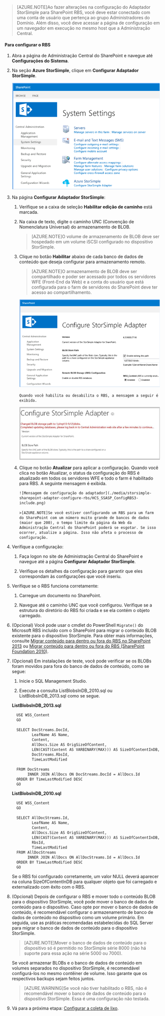 >[AZURE.NOTE]Ao fazer alterações na configuração do Adaptador StorSimple para SharePoint RBS, você deve estar conectado com uma conta de usuário que pertença ao grupo Administradores do Domínio. Além disso, você deve acessar a página de configuração em um navegador em execução no mesmo host que a Administração Central.

#### Para configurar o RBS

1. Abra a página de Administração Central do SharePoint e navegue até **Configurações do Sistema**. 

2. Na seção **Azure StorSimple**, clique em **Configurar Adaptador StorSimple**.

    ![Configurar o Adaptador StorSimple](./media/storsimple-sharepoint-adapter-configure-rbs/HCS_SSASP_ConfigRBS1-include.png)

3. Na página **Configurar Adaptador StorSimple**:

    1. Verifique se a caixa de seleção **Habilitar edição de caminho** está marcada.

    2. Na caixa de texto, digite o caminho UNC (Convenção de Nomenclatura Universal) do armazenamento de BLOB.

          >[AZURE.NOTE]O volume de armazenamento de BLOB deve ser hospedado em um volume iSCSI configurado no dispositivo StorSimple.

    3. Clique no botão **Habilitar** abaixo de cada banco de dados de conteúdo que deseja configurar para armazenamento remoto.

          >[AZURE.NOTE]O armazenamento de BLOB deve ser compartilhado e poder ser acessado por todos os servidores WFE (Front-End da Web) e a conta do usuário que está configurada para o farm de servidores do SharePoint deve ter acesso ao compartilhamento.

          ![Habilitar o provedor RBS](./media/storsimple-sharepoint-adapter-configure-rbs/HCS_SSASP_ConfigRBS2-include.png)

           Quando você habilita ou desabilita o RBS, a mensagem a seguir é exibida.

          ![Configurar o Adaptador StorSimple para Habilitado/Desabilitado](./media/storsimple-sharepoint-adapter-configure-rbs/HCS_ConfigureStorSimpleAdapterEnableDisableMessage-include.png)

    4. Clique no botão **Atualizar** para aplicar a configuração. Quando você clica no botão Atualizar, o status da configuração do RBS é atualizado em todos os servidores WFE e todo o farm é habilitado para RBS. A seguinte mensagem é exibida.

           ![Mensagem de configuração do adaptador](./media/storsimple-sharepoint-adapter-configure-rbs/HCS_SSASP_ConfigRBS3-include.png)

           >[AZURE.NOTE]Se você estiver configurando um RBS para um farm do SharePoint com um número muito grande de bancos de dados (maior que 200), o tempo limite da página da Web da Administração Central do SharePoint poderá se esgotar. Se isso ocorrer, atualize a página. Isso não afeta o processo de configuração.
 
4. Verifique a configuração:

    1. Faça logon no site de Administração Central do SharePoint e navegue até a página **Configurar Adaptador StorSimple**.

    2. Verifique os detalhes da configuração para garantir que eles correspondam às configurações que você inseriu.

5. Verifique se o RBS funciona corretamente:

    1. Carregue um documento no SharePoint. 

    2. Navegue até o caminho UNC que você configurou. Verifique se a estrutura do diretório do RBS foi criada e se ela contém o objeto carregado.

6. (Opcional) Você pode usar o cmdlet do PowerShell `Migrate()` do Microsoft RBS incluído com o SharePoint para migrar o conteúdo BLOB existente para o dispositivo StorSimple. Para obter mais informações, consulte [Migrar conteúdo para dentro ou fora do RBS no SharePoint 2013][6] ou [Migrar conteúdo para dentro ou fora do RBS (SharePoint Foundation 2010)][7].

7. (Opcional) Em instalações de teste, você pode verificar se os BLOBs foram movidos para fora do banco de dados de conteúdo, como se segue:

    1. Inicie o SQL Management Studio.

    2. Execute a consulta ListBlobsInDB\_2010.sql ou ListBlobsInDB\_2013.sql como se segue.

     **ListBlobsInDB\_2013.sql**

         USE WSS_Content
         GO
    
         SELECT DocStreams.DocId,
                LeafName AS Name,
                Content,
                AllDocs.Size AS OrigSizeOfContent,
                LEN(CAST(Content AS VARBINARY(MAX))) AS SizeOfContentInDB,
                DocStreams.RbsId,
                TimeLastModified
    
         FROM DocStreams
              INNER JOIN AllDocs ON DocStreams.DocId = AllDocs.Id
         ORDER BY TimeLastModified DESC
         GO

     **ListBlobsInDB\_2010.sql**

         USE WSS_Content
         GO

         SELECT AllDocStreams.Id,
                LeafName AS Name,
                Content,
                AllDocs.Size AS OrigSizeOfContent,
                LEN(CAST(Content AS VARBINARY(MAX))) AS SizeOfContentInDB,
                RbsId,
                TimeLastModified
         FROM AllDocStreams
              INNER JOIN AllDocs ON AllDocStreams.Id = AllDocs.Id
         ORDER BY TimeLastModified DESC
         GO

     Se o RBS foi configurado corretamente, um valor NULL deverá aparecer na coluna SizeOfContentInDB para qualquer objeto que foi carregado e externalizado com êxito com o RBS.

8. (Opcional) Depois de configurar o RBS e mover todo o conteúdo BLOB para o dispositivo StorSimple, você pode mover o banco de dados de conteúdo para o dispositivo. Caso opte por mover o banco de dados de conteúdo, é recomendável configurar o armazenamento de banco de dados de conteúdo no dispositivo como um volume primário. Em seguida, use as práticas recomendadas estabelecidas do SQL Server para migrar o banco de dados de conteúdo para o dispositivo StorSimple.

     >[AZURE.NOTE]Mover o banco de dados de conteúdo para o dispositivo só é permitido no StorSimple série 8000 (não há suporte para essa ação na série 5000 ou 7000).
 
     Se você armazenar BLOBs e o banco de dados de conteúdo em volumes separados no dispositivo StorSimple, é recomendável configurá-los no mesmo contêiner de volume. Isso garante que os respectivos backups sejam feitos juntos.

     >[AZURE.WARNING]Se você não tiver habilitado o RBS, não é recomendável mover o banco de dados de conteúdo para o dispositivo StorSimple. Essa é uma configuração não testada.
 
9. Vá para a próxima etapa: [Configurar a coleta de lixo](#configure-garbage-collection).

[6]: https://technet.microsoft.com/library/ff628254(v=office.15).aspx
[7]: https://technet.microsoft.com/library/ff628255(v=office.14).aspx

<!---HONumber=July15_HO5-->